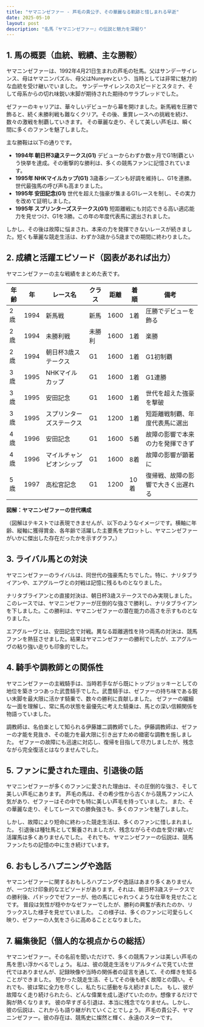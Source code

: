 ```yaml
---
title: "ヤマニンゼファー - 芦毛の貴公子、その華麗なる軌跡と惜しまれる早逝"
date: 2025-05-10
layout: post
description: "名馬『ヤマニンゼファー』の伝説と魅力を深堀り"
---
```


## 1. 馬の概要（血統、戦績、主な勝鞍）

ヤマニンゼファーは、1992年4月21日生まれの芦毛の牡馬。父はサンデーサイレンス、母はヤマニンパズル、母父はNureyevという、当時としては非常に魅力的な血統を受け継いでいました。  サンデーサイレンスのスピードとスタミナ、そして母系からの切れ味鋭い末脚が期待された期待のサラブレッドでした。

ゼファーのキャリアは、華々しいデビューから幕を開けました。新馬戦を圧勝で飾ると、続く未勝利戦も難なくクリア。その後、重賞レースへの挑戦を続け、数々の激戦を制覇していきます。  その華麗な走り、そして美しい芦毛は、瞬く間に多くのファンを魅了しました。

主な勝鞍は以下の通りです。

* **1994年  朝日杯3歳ステークス(G1)**  デビューからわずか数ヶ月でG1制覇という快挙を達成。その衝撃的な勝利は、多くの競馬ファンに記憶されています。
* **1995年  NHKマイルカップ(G1)**  3歳春シーズンも好調を維持し、G1を連勝。世代最強馬の呼び声も高まりました。
* **1995年  安田記念(G1)**  世代を超えた強豪が集まるG1レースを制し、その実力を改めて証明しました。
* **1995年  スプリンターズステークス(G1)**  短距離戦にも対応できる高い適応能力を見せつけ、G1を3勝。この年の年度代表馬に選出されました。

しかし、その後は故障に悩まされ、本来の力を発揮できないレースが続きました。短くも華麗な競走生活は、わずか3歳から5歳までの期間に終わりました。


## 2. 成績と活躍エピソード（図表があれば出力）

ヤマニンゼファーの主な戦績をまとめた表です。


| 年齢 | 年 | レース名             | クラス | 距離 | 着順 | 備考                                   |
|-----|----|----------------------|-------|-----|-----|----------------------------------------|
| 2歳 | 1994 | 新馬戦               | 新馬  | 1600 | 1着 | 圧勝でデビューを飾る                       |
| 2歳 | 1994 | 未勝利戦             | 未勝利| 1600 | 1着 | 楽勝                                     |
| 2歳 | 1994 | 朝日杯3歳ステークス   | G1    | 1600 | 1着 | G1初制覇                                 |
| 3歳 | 1995 | NHKマイルカップ       | G1    | 1600 | 1着 | G1連勝                                 |
| 3歳 | 1995 | 安田記念             | G1    | 1600 | 1着 | 世代を超えた強豪を撃破                     |
| 3歳 | 1995 | スプリンターズステークス | G1    | 1200 | 1着 | 短距離戦制覇、年度代表馬に選出           |
| 4歳 | 1996 | 安田記念             | G1    | 1600 | 5着 | 故障の影響で本来の力を発揮できず          |
| 4歳 | 1996 | マイルチャンピオンシップ | G1    | 1600 | 8着 | 故障の影響が顕著に                               |
| 5歳 | 1997 | 高松宮記念           | G1    | 1200 | 10着| 復帰戦、故障の影響で大きく出遅れる      |


**図解：ヤマニンゼファーの世代構成**

（図解はテキストでは表現できませんが、以下のようなイメージです。横軸に年齢、縦軸に獲得賞金、各年齢で活躍した主要馬をプロットし、ヤマニンゼファーがいかに傑出した存在だったかを示すグラフ。）


## 3. ライバル馬との対決

ヤマニンゼファーのライバルは、同世代の強豪馬たちでした。特に、ナリタブライアンや、エアグルーヴとの対戦は記憶に残るものとなりました。

ナリタブライアンとの直接対決は、朝日杯3歳ステークスでのみ実現しました。このレースでは、ヤマニンゼファーが圧倒的な強さで勝利し、ナリタブライアンを下しました。この勝利は、ヤマニンゼファーの潜在能力の高さを示すものとなりました。

エアグルーヴとは、安田記念で対戦。異なる距離適性を持つ両馬の対決は、競馬ファンを熱狂させました。結果はヤマニンゼファーの勝利でしたが、エアグルーヴの粘り強い走りも印象的でした。


## 4. 騎手や調教師との関係性

ヤマニンゼファーの主戦騎手は、当時若手ながら既にトップジョッキーとしての地位を築きつつあった武豊騎手でした。武豊騎手は、ゼファーの持ち味である鋭い末脚を最大限に活かす騎乗で、数々の勝利に貢献しました。  ゼファーの繊細な一面を理解し、常に馬の状態を最優先に考えた騎乗は、馬との深い信頼関係を物語っていました。

調教師は、名伯楽として知られる伊藤雄二調教師でした。伊藤調教師は、ゼファーの才能を見抜き、その能力を最大限に引き出すための緻密な調教を施しました。  ゼファーの故障にも迅速に対応し、復帰を目指して尽力しましたが、残念ながら完全復活とはなりませんでした。


## 5. ファンに愛された理由、引退後の話

ヤマニンゼファーが多くのファンに愛された理由は、その圧倒的な強さ、そして美しい芦毛にあります。  芦毛の馬は、その希少性から古くから競馬ファンに人気があり、ゼファーはその中でも特に美しい芦毛を持っていました。  また、その華麗な走り、そしてレースでの勝負強さも、多くのファンを魅了しました。

しかし、故障により短命に終わった競走生活は、多くのファンに惜しまれました。  引退後は種牡馬として繋養されましたが、残念ながらその血を受け継いだ活躍馬は多くありませんでした。  それでも、ヤマニンゼファーの伝説は、競馬ファンたちの記憶の中に生き続けています。


## 6. おもしろハプニングや逸話

ヤマニンゼファーに関するおもしろハプニングや逸話はあまり多くありませんが、一つだけ印象的なエピソードがあります。それは、朝日杯3歳ステークスでの勝利後、パドックでゼファーが、他の馬にじゃれつくような仕草を見せたことです。  普段は気性が穏やかなゼファーでしたが、勝利の興奮が表れたのか、リラックスした様子を見せていました。  この様子は、多くのファンに可愛らしく映り、ゼファーの人気をさらに高めることとなりました。


## 7. 編集後記（個人的な視点からの総括）

ヤマニンゼファー。その名前を聞いただけで、多くの競馬ファンは美しい芦毛の馬を思い浮かべるでしょう。  私は、彼の競走生活をリアルタイムで見ていた世代ではありませんが、記録映像や当時の関係者の証言を通して、その輝きを知ることができました。  短かった競走生活、そしてその後も続く故障との闘い。それでも、彼は常に全力を尽くし、私たちに感動を与え続けました。  もし、彼が故障なく走り続けられたら、どんな偉業を成し遂げていたのか。想像するだけで胸が熱くなります。  彼の早すぎる引退は、本当に残念でなりません。しかし、彼の伝説は、これからも語り継がれていくことでしょう。  芦毛の貴公子、ヤマニンゼファー。彼の存在は、競馬史に燦然と輝く、永遠のスターです。
